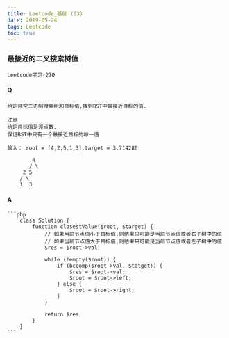 ```yaml
---
title: Leetcode_基础 (63)
date: 2019-05-24
tags: Leetcode
toc: true
---
```


### 最接近的二叉搜索树值
    Leetcode学习-270

<!-- more -->

#### Q
    给定非空二进制搜索树和目标值,找到BST中最接近目标的值.

    注意
    给定目标值是浮点数.
    保证BST中只有一个最接近目标的唯一值

    输入： root = [4,2,5,1,3],target = 3.714286

            4
           / \
         2 5
        / \
        1  3

#### A
    ```php
        class Solution {
            function closestValue($root, $target) {
                // 如果当前节点值小于目标值,则结果只可能是当前节点值或者右子树中的值
                // 如果当前节点值大于目标值,则结果只可能是当前节点值或者左子树中的值
                $res = $root->val;

                while (!empty($root)) {
                    if (bccomp($root->val, $tatget)) {
                        $res = $root->val;
                        $root = $root->left;
                    } else {
                        $root = $root->right;
                    }
                }

                return $res;
            }
        }
    ```
